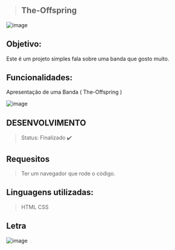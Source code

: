> ## The-Offspring
![image](https://github.com/Hkaua/The-Offspring/assets/115200562/aa3b8623-8bb1-4921-b6ae-778a3a2c0007)

## Objetivo:
Este é um projeto simples fala sobre uma banda que gosto muito.

## Funcionalidades:

Apresentação de uma Banda ( The-Offspring )

![image](https://github.com/Hkaua/The-Offspring/assets/115200562/ca776882-1b6a-4131-8178-5107e8a890ba)

## DESENVOLVIMENTO

> Status: Finalizado ✔️

## Requesitos

> Ter um navegador que rode o código.

 ## Linguagens utilizadas:

> HTML
> CSS

## Letra 

![image](https://github.com/Hkaua/The-Offspring/assets/115200562/7c4d781b-4bbd-4edc-836d-b36a1372cae3)
